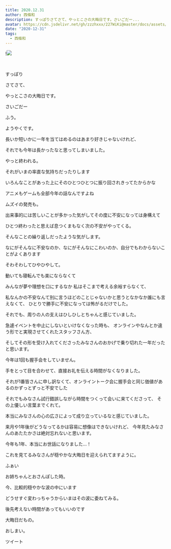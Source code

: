 ```yaml
---
title: 2020.12.31
author: 西條和
description: すっぽりさてさて、やっとこさの大晦日です。さいごだー...
avatar: https://cdn.jsdelivr.net/gh/zzzhxxx/227WiKi@master/docs/assets/photo/avatar/nagomi.jpg
date: "2020-12-31"
tags:
  - 西條和
---
```


!![](https://cdn.jsdelivr.net/gh/zzzhxxx/227WiKi-image@master/blog-image/nagomi-2020-12-31_1.jpg)



  ﻿


















すっぽり






















さてさて、







やっとこさの大晦日です。









さいごだー














ふう。












ようやくです。


















長いか短いかに一年を当てはめるのはあまり好きじゃないけれど、






それでも今年は長かったなと思ってしまいました。


























やっと終われる。





それがいまの率直な気持ちだったりします



























いろんなことがあった上にそのひとつひとつに振り回されきってたからかな




















アニメもゲームも全部今年の話なんですよね






ムズイの発売も。















出来事的には苦しいことが多かった気がしてその度に不安になっては身構えて


ひとつ終わったと思えば息つくまもなく次の不安がやってくる。





そんなことの繰り返しだったような気がします。














なにがそんなに不安なのか、なにがそんなにこわいのか、自分でもわからないことがよくあります









そわそわしてひやひやして。







動いても寝転んでも楽にならなくて













みんなが夢や理想を口にするなか
私はそこまで考える余裕すらなくて、








私なんかの不安なんて別に言うほどのことじゃないかと思うとなかなか誰にも言えなくて、
ひとりで勝手に不安になっては怖がるだけでした。




















それでも、周りの人の支えはひしひしとちゃんと感じていました。









急遽イベントを中止にしないといけなくなった時も、
オンラインやなんとか違う形でと実現させてくれたスタッフさん方、





そしてその形を受け入れてくださったみなさんのおかげで乗り切れた一年だったと思います。


















今年は1回も握手会をしていません。













手をとって目を合わせて、直接お礼を伝える時間がなくなりました。









それが1番皆さんに申し訳なくて、オンライントーク会に握手会と同じ価値があるのかずっとずっと不安でした













それでもみなさん試行錯誤しながら時間をつくって会いに来てくださって、
その上優しい言葉までくれて。


本当にみなさんの心の広さによって成り立っているなと感じていました。















来月や1年後がどうなってるかは容易に想像はできないけれど、
今年見たみなさんのあたたかさは絶対忘れないと思います。

















今年も1年、本当にお世話になりました…！
















これを見てるみなさんが穏やかな大晦日を迎えられてますように。




























ふぁい







お姉ちゃんとおさんぽした時。






















今、比較的穏やかな波の中にいます










どうせすぐ変わっちゃうからいまはその波に委ねてみる。















後先考えない時間があってもいいのです


















大晦日だもの。





























おしまい。


ツイート



